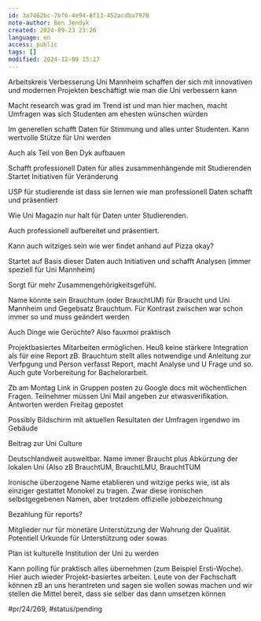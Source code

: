 ```yaml
---
id: 3a7462bc-7bf6-4e94-8f13-452acdba7970
note-author: Ben Jendyk
created: 2024-09-23 23:26
language: en
access: public
tags: []
modified: 2024-12-09 15:27
---
```


Arbeitskreis Verbesserung Uni Mannheim schaffen der sich mit innovativen und modernen Projekten beschäftigt wie man die Uni verbessern kann

Macht research was grad im Trend ist und man hier machen, macht Umfragen was sich Studenten am ehesten wünschen würden

Im generellen schafft Daten für Stimmung und alles unter Studenten. Kann wertvolle Stütze für Uni werden

Auch als Teil von Ben Dyk aufbauen 

Schafft professionell Daten für alles zusammenhängende mit Studierenden  
Startet Initiativen für Veränderung

USP für studierende ist dass sie lernen wie man professionell Daten schafft und präsentiert

Wie Uni Magazin nur halt für Daten unter Studierenden.

Auch professionell aufbereitet und präsentiert.

Kann auch witziges sein wie wer findet anhand auf Pizza okay?

Startet auf Basis dieser Daten auch Initiativen und schafft Analysen (immer speziell für Uni Mannheim)

Sorgt für mehr Zusammengehörigkeitsgefühl.

Name könnte sein Brauchtum (oder BrauchtUM) für Braucht und Uni Mannheim und Gegebsatz Brauchtum. Für Kontrast zwischen war schon immer so und muss geändert werden

Auch Dinge wie Gerüchte? Also fauxmoi praktisch

Projektbasiertes Mitarbeiten ermöglichen. Heuß keine stärkere Integration als für eine Report zB. Brauchtum stellt alles notwendige und Anleitung zur Verfpgung und Person verfasst Report, macht Analyse und U Frage und so. Auch gute Vorbereitung for Bachelorarbeit.

Zb am Montag Link in Gruppen posten zu Google docs mit wöchentlichen Fragen. Teilnehmer müssen Uni Mail angeben zur etwasverifikation. Antworten werden Freitag gepostet

Possibly Bildschirm mit aktuellen Resultaten der Umfragen irgendwo im Gebäude 

Beitrag zur Uni Culture 

Deutschlandweit ausweitbar. Name immer Braucht plus Abkürzung der lokalen Uni (Also zB BrauchtUM, BrauchtLMU, BrauchtTUM

Ironische überzogene Name etablieren und witzige perks wie, ist als einziger gestattet Monokel zu tragen. Zwar diese ironischen selbstgegebenen Namen, aber trotzdem offizielle jobbezeichnung 

Bezahlung für reports?

Mitglieder nur für monetäre Unterstützung der Wahrung der Qualität. Potentiell Urkunde für Unterstützung oder sowas

Plan ist kulturelle Institution der Uni zu werden 

Kann polling für praktisch alles übernehmen (zum Beispiel Ersti-Woche). Hier auch wieder Projekt-basiertes arbeiten. Leute von der Fachschaft können zB an uns herantreten und sagen sie wollen sowas machen und wir stellen die Mittel bereit, dass sie selber das dann umsetzen können


#pr/24/269, #status/pending
